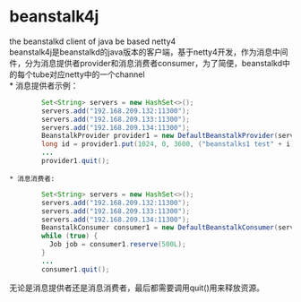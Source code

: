 # beanstalk4j
the beanstalkd client of java be based netty4 <br>
beanstalk4j是beanstalkd的java版本的客户端，基于netty4开发，作为消息中间件，分为消息提供者provider和消息消费者consumer，为了简便，beanstalkd中
的每个tube对应netty中的一个channel <br>
        * 消息提供者示例：
```java
        Set<String> servers = new HashSet<>();
        servers.add("192.168.209.132:11300");
        servers.add("192.168.209.133:11300");
        servers.add("192.168.209.134:11300");
        BeanstalkProvider provider1 = new DefaultBeanstalkProvider(servers, "beanstalks1");
        long id = provider1.put(1024, 0, 3600, ("beanstalks1 test" + i).getBytes("UTF-8"));
        ...
        provider1.quit();
```     
   
    * 消息消费者:     
```java
        Set<String> servers = new HashSet<>();
        servers.add("192.168.209.132:11300");
        servers.add("192.168.209.133:11300");
        servers.add("192.168.209.134:11300");
        BeanstalkConsumer consumer1 = new DefaultBeanstalkConsumer(servers, "beanstalks1");
        while (true) {
          Job job = consumer1.reserve(500L);
        }
        ...
        consumer1.quit();
```       
 无论是消息提供者还是消息消费者，最后都需要调用quit()用来释放资源。
 
        
        
